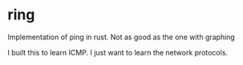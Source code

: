 # ring
Implementation of ping in rust. Not as good as the one with graphing

I built this to learn ICMP.  I just want to learn the network protocols. 
